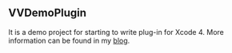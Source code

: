 ## VVDemoPlugin
It is a demo project for starting to write plug-in for Xcode 4. More information can be found in my [blog](http://www.onevcat.com/2013/02/xcode-plugin/).